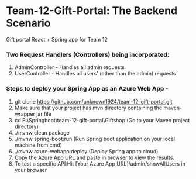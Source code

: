 # Team-12-Gift-Portal: The Backend Scenario
Gift portal React + Spring app for Team 12

### Two Request Handlers (Controllers) being incorporated:
1) AdminController - Handles all admin requests
2) UserController - Handles all users' (other than the admin) requests

### Steps to deploy your Spring App as an Azure Web App - 
1) git clone https://github.com/unknown1924/team-12-gift-portal.git
2) Make sure that your project has mvn directory containing the maven-wrapper jar file
3) cd E:\Springboot\team-12-gift-portal\Giftshop (Go to your Maven project directory)
4)  ./mvnw clean package
5)  ./mvnw spring-boot:run (Run Spring boot application on your local machine from cmd)
6)  ./mvnw azure-webapp:deploy (Deploy Spring app to cloud)
7)  Copy the Azure App URL and paste in browser to view the results.
8)  To test a specific API:Hit [Your Azure App URL]/admin/showAllUsers in your browser
